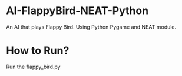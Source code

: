 # AI-FlappyBird-NEAT-Python
An AI that plays Flappy Bird. Using Python Pygame and NEAT module.

# How to Run?
Run the flappy_bird.py 
